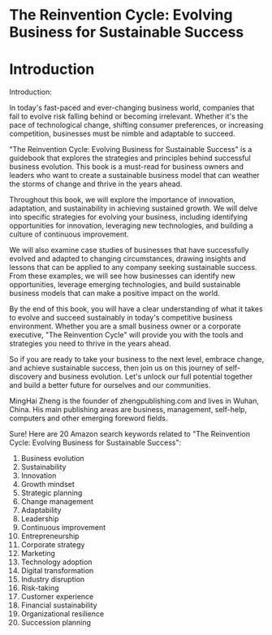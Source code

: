 # The Reinvention Cycle: Evolving Business for Sustainable Success

# Introduction

Introduction:

In today's fast-paced and ever-changing business world, companies that fail to evolve risk falling behind or becoming irrelevant. Whether it's the pace of technological change, shifting consumer preferences, or increasing competition, businesses must be nimble and adaptable to succeed.

"The Reinvention Cycle: Evolving Business for Sustainable Success" is a guidebook that explores the strategies and principles behind successful business evolution. This book is a must-read for business owners and leaders who want to create a sustainable business model that can weather the storms of change and thrive in the years ahead.

Throughout this book, we will explore the importance of innovation, adaptation, and sustainability in achieving sustained growth. We will delve into specific strategies for evolving your business, including identifying opportunities for innovation, leveraging new technologies, and building a culture of continuous improvement.

We will also examine case studies of businesses that have successfully evolved and adapted to changing circumstances, drawing insights and lessons that can be applied to any company seeking sustainable success. From these examples, we will see how businesses can identify new opportunities, leverage emerging technologies, and build sustainable business models that can make a positive impact on the world.

By the end of this book, you will have a clear understanding of what it takes to evolve and succeed sustainably in today's competitive business environment. Whether you are a small business owner or a corporate executive, "The Reinvention Cycle" will provide you with the tools and strategies you need to thrive in the years ahead.

So if you are ready to take your business to the next level, embrace change, and achieve sustainable success, then join us on this journey of self-discovery and business evolution. Let's unlock our full potential together and build a better future for ourselves and our communities.


MingHai Zheng is the founder of zhengpublishing.com and lives in Wuhan, China. His main publishing areas are business, management, self-help, computers and other emerging foreword fields.



Sure! Here are 20 Amazon search keywords related to "The Reinvention Cycle: Evolving Business for Sustainable Success":

1. Business evolution
2. Sustainability
3. Innovation
4. Growth mindset
5. Strategic planning
6. Change management
7. Adaptability
8. Leadership
9. Continuous improvement
10. Entrepreneurship
11. Corporate strategy
12. Marketing
13. Technology adoption
14. Digital transformation
15. Industry disruption
16. Risk-taking
17. Customer experience
18. Financial sustainability
19. Organizational resilience
20. Succession planning

